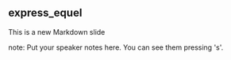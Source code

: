 ##  express_equel

This is a new Markdown slide

note:
    Put your speaker notes here.
    You can see them pressing 's'.
